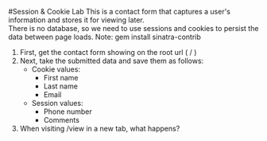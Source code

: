 #Session & Cookie Lab
This is a contact form that captures a user's information and stores it for viewing later.  
There is no database, so we need to use sessions and cookies to persist the data between page loads.
Note: gem install sinatra-contrib

1. First, get the contact form showing on the root url ( / )
2. Next, take the submitted data and save them as follows:
	- Cookie values:
		- First name
		- Last name
		- Email
	- Session values:
		- Phone number
		- Comments
3. When visiting /view in a new tab, what happens?
